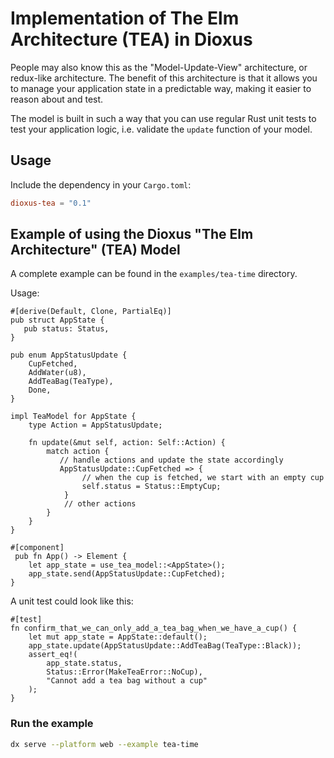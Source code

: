 # Implementation of The Elm Architecture (TEA) in Dioxus

People may also know this as the "Model-Update-View" architecture, or redux-like architecture.
The benefit of this architecture is that it allows you to manage your application state in a predictable way,
making it easier to reason about and test.

The model is built in such a way that you can use regular Rust unit tests to test your application logic, i.e. validate
the `update` function of your model.

## Usage

Include the dependency in your `Cargo.toml`:

```toml
dioxus-tea = "0.1"
```

## Example of using the Dioxus "The Elm Architecture" (TEA) Model

A complete example can be found in the `examples/tea-time` directory.

Usage:

```rust, nocompile
#[derive(Default, Clone, PartialEq)]
pub struct AppState {
   pub status: Status,
}

pub enum AppStatusUpdate {
    CupFetched,
    AddWater(u8),
    AddTeaBag(TeaType),
    Done,
}

impl TeaModel for AppState {
    type Action = AppStatusUpdate;

    fn update(&mut self, action: Self::Action) {
        match action {
           // handle actions and update the state accordingly
           AppStatusUpdate::CupFetched => {
                // when the cup is fetched, we start with an empty cup
                self.status = Status::EmptyCup;
            }
            // other actions
        }
    }   
}

#[component]
 pub fn App() -> Element {
    let app_state = use_tea_model::<AppState>();
    app_state.send(AppStatusUpdate::CupFetched);
}
```

A unit test could look like this:

```rust, nocompile
#[test]
fn confirm_that_we_can_only_add_a_tea_bag_when_we_have_a_cup() {
    let mut app_state = AppState::default();
    app_state.update(AppStatusUpdate::AddTeaBag(TeaType::Black));
    assert_eq!(
        app_state.status,
        Status::Error(MakeTeaError::NoCup),
        "Cannot add a tea bag without a cup"
    );
}
```

### Run the example

```bash
dx serve --platform web --example tea-time
```